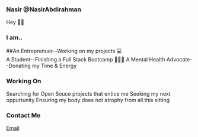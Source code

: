 ### Nasir @NasirAbdirahman
Hey 👋🏾 

### I am..

##An Entreprenuer--Working on my projects 💻<br>
A Student--Finishing a Full Stack Bootcamp 👨🏾‍🎓
A Mental Health Advocate--Donating my Time & Energy


### Working On

Searching for Open Souce projects that entice me
Seeking my next oppurtunity
Ensuring my body does not atrophy from all this sitting


### Contact Me
[Email](mailto:nasir.a.abdirahman@outlook.com)

